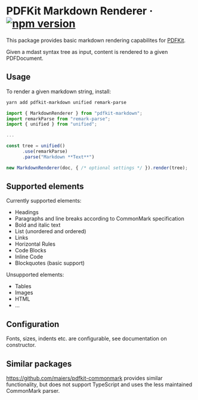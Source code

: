 # PDFKit Markdown Renderer &middot; [![npm version](https://img.shields.io/npm/v/pdfkit-markdown?style=flat)](https://www.npmjs.com/package/pdfkit-markdown)

This package provides basic markdown rendering capabilites for [PDFKit](https://pdfkit.org/).

Given a mdast syntax tree as input, content is rendered to a given PDFDocument.

## Usage

To render a given markdown string, install:

```bash
yarn add pdfkit-markdown unified remark-parse 
```

```typescript
import { MarkdownRenderer } from "pdfkit-markdown";
import remarkParse from "remark-parse";
import { unified } from "unified";

...

const tree = unified()
      .use(remarkParse)
      .parse("Markdown **Text**")

new MarkdownRenderer(doc, { /* optional settings */ }).render(tree);
```

## Supported elements

Currently supported elements:

- Headings
- Paragraphs and line breaks according to CommonMark specification
- Bold and italic text
- List (unordered and ordered)
- Links
- Horizontal Rules
- Code Blocks
- Inline Code
- Blockquotes (basic support)

Unsupported elements:
- Tables
- Images
- HTML
- ...

## Configuration

Fonts, sizes, indents etc. are configurable, see documentation on constructor.

## Similar packages

https://github.com/maiers/pdfkit-commonmark provides similar functionality, but does not support TypeScript and uses the less maintained CommonMark parser.